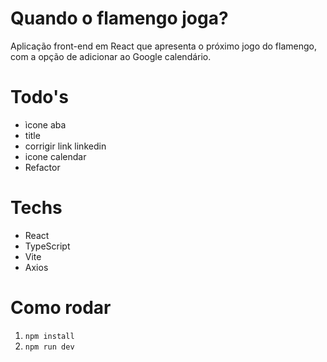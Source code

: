 # Quando o flamengo joga?

Aplicação front-end em React que apresenta o próximo jogo do flamengo, com a opção de adicionar ao Google calendário.

# Todo's

- ìcone aba
- title
- corrigir link linkedin
- icone calendar
- Refactor

# Techs

- React
- TypeScript
- Vite
- Axios

# Como rodar

1. `npm install`
1. `npm run dev`
